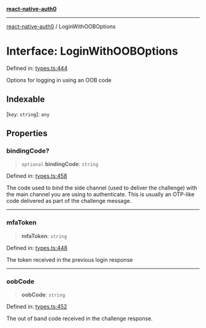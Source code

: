 [**react-native-auth0**](../README.md)

---

[react-native-auth0](../globals.md) / LoginWithOOBOptions

# Interface: LoginWithOOBOptions

Defined in: [types.ts:444](https://github.com/auth0/react-native-auth0/blob/64b3136e2ba68da80f979438fc7bc3abab9becdd/src/types.ts#L444)

Options for logging in using an OOB code

## Indexable

\[`key`: `string`\]: `any`

## Properties

### bindingCode?

> `optional` **bindingCode**: `string`

Defined in: [types.ts:458](https://github.com/auth0/react-native-auth0/blob/64b3136e2ba68da80f979438fc7bc3abab9becdd/src/types.ts#L458)

The code used to bind the side channel (used to deliver the challenge) with the
main channel you are using to authenticate. This is usually an OTP-like code
delivered as part of the challenge message.

---

### mfaToken

> **mfaToken**: `string`

Defined in: [types.ts:448](https://github.com/auth0/react-native-auth0/blob/64b3136e2ba68da80f979438fc7bc3abab9becdd/src/types.ts#L448)

The token received in the previous login response

---

### oobCode

> **oobCode**: `string`

Defined in: [types.ts:452](https://github.com/auth0/react-native-auth0/blob/64b3136e2ba68da80f979438fc7bc3abab9becdd/src/types.ts#L452)

The out of band code received in the challenge response.

